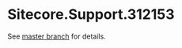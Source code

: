 # Sitecore.Support.312153

See [master branch](https://github.com/sitecoresupport/Sitecore.Support.312153) for details.